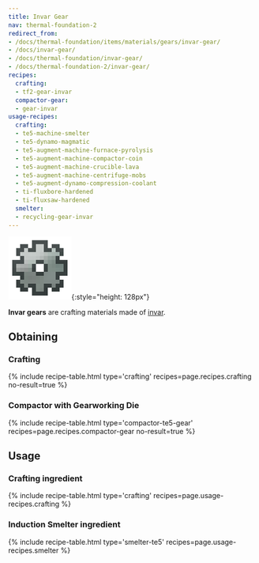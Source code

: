 ```yaml
---
title: Invar Gear
nav: thermal-foundation-2
redirect_from:
- /docs/thermal-foundation/items/materials/gears/invar-gear/
- /docs/invar-gear/
- /docs/thermal-foundation/invar-gear/
- /docs/thermal-foundation-2/invar-gear/
recipes:
  crafting:
  - tf2-gear-invar
  compactor-gear:
  - gear-invar
usage-recipes:
  crafting:
  - te5-machine-smelter
  - te5-dynamo-magmatic
  - te5-augment-machine-furnace-pyrolysis
  - te5-augment-machine-compactor-coin
  - te5-augment-machine-crucible-lava
  - te5-augment-machine-centrifuge-mobs
  - te5-augment-dynamo-compression-coolant
  - ti-fluxbore-hardened
  - ti-fluxsaw-hardened
  smelter:
  - recycling-gear-invar
---
```


![Invar gear](/assets/images/thermal-foundation-2/gear-invar.png){:style="height: 128px"}


**Invar gears** are crafting materials made of [invar](/docs/1.12/thermal-foundation-2/invar-ingot/).


Obtaining
---------

### Crafting
{% include recipe-table.html type='crafting' recipes=page.recipes.crafting no-result=true %}

### Compactor with Gearworking Die
{% include recipe-table.html type='compactor-te5-gear' recipes=page.recipes.compactor-gear no-result=true %}


Usage
-----

### Crafting ingredient
{% include recipe-table.html type='crafting' recipes=page.usage-recipes.crafting %}

### Induction Smelter ingredient
{% include recipe-table.html type='smelter-te5' recipes=page.usage-recipes.smelter %}
